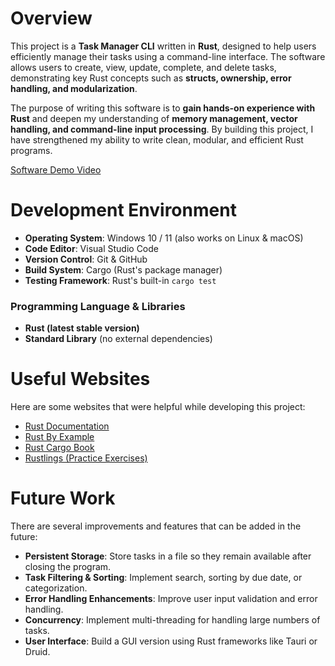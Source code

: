 # Overview

This project is a **Task Manager CLI** written in **Rust**, designed to help users efficiently manage their tasks using a command-line interface. The software allows users to create, view, update, complete, and delete tasks, demonstrating key Rust concepts such as **structs, ownership, error handling, and modularization**.

The purpose of writing this software is to **gain hands-on experience with Rust** and deepen my understanding of **memory management, vector handling, and command-line input processing**. By building this project, I have strengthened my ability to write clean, modular, and efficient Rust programs.

[Software Demo Video](http://youtube.link.goes.here)

# Development Environment

- **Operating System**: Windows 10 / 11 (also works on Linux & macOS)
- **Code Editor**: Visual Studio Code
- **Version Control**: Git & GitHub
- **Build System**: Cargo (Rust's package manager)
- **Testing Framework**: Rust's built-in `cargo test`

### **Programming Language & Libraries**
- **Rust (latest stable version)**
- **Standard Library** (no external dependencies)

# Useful Websites

Here are some websites that were helpful while developing this project:

- [Rust Documentation](https://doc.rust-lang.org/)
- [Rust By Example](https://doc.rust-lang.org/stable/rust-by-example/)
- [Rust Cargo Book](https://doc.rust-lang.org/cargo/index.html)
- [Rustlings (Practice Exercises)](https://github.com/rust-lang/rustlings/)

# Future Work

There are several improvements and features that can be added in the future:

- **Persistent Storage**: Store tasks in a file so they remain available after closing the program.
- **Task Filtering & Sorting**: Implement search, sorting by due date, or categorization.
- **Error Handling Enhancements**: Improve user input validation and error handling.
- **Concurrency**: Implement multi-threading for handling large numbers of tasks.
- **User Interface**: Build a GUI version using Rust frameworks like Tauri or Druid.